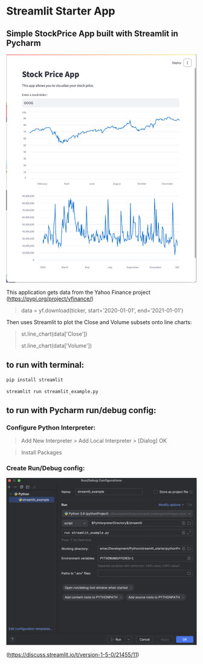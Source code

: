 # Streamlit Starter App
## Simple StockPrice App built with Streamlit in Pycharm

![Screenshot1.png](Screenshot1.png)

This application gets data from the Yahoo Finance project (https://pypi.org/project/yfinance/)

> data = yf.download(ticker, start='2020-01-01', end='2021-01-01')


Then uses Streamlit to plot the Close and Volume subsets onto line charts:

> st.line_chart(data['Close'])
> 
> st.line_chart(data['Volume'])

## to run with terminal:

`pip install streamlit`

`streamlit run streamlit_example.py`

## to run with Pycharm run/debug config:

### Configure Python Interpreter:


> Add New Interpreter > Add Local Interpreter > [Dialog] OK

> Install Packages

### Create Run/Debug config:

![Screenshot.png](Screenshot.png)

(https://discuss.streamlit.io/t/version-1-5-0/21455/11)

